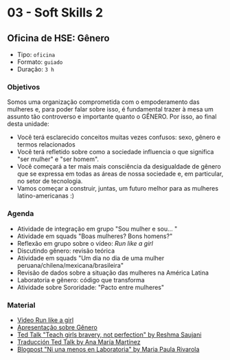 # 03 - Soft Skills 2

## Oficina de HSE: Gênero

* Tipo: `oficina`
* Formato: `guiado`
* Duração: `3 h`

### Objetivos

Somos uma organização comprometida com o empoderamento das mulheres e, para poder falar sobre isso, é fundamental trazer à mesa um assunto tão controverso e importante quanto o GÊNERO. Por isso, ao final desta unidade:

* Você terá esclarecido conceitos muitas vezes confusos: sexo, gênero e termos relacionados
* Você terá refletido sobre como a sociedade influencia o que significa "ser mulher" e "ser homem".
* Você começará a ter mais mais consciência da desigualdade de gênero que se expressa em todas as áreas de nossa sociedade e, em particular, no setor de tecnologia.
* Vamos começar a construir, juntas, um futuro melhor para as mulheres latino-americanas :\)

### Agenda

* Atividade de integração em grupo "Sou mulher e sou... "
* Atividade em squads "Boas mulheres? Bons homens?"
* Reflexão em grupo sobre o vídeo: _Run like a girl_
* Discutindo gênero: revisão teórica
* Atividade em squads "Um dia no dia de uma mulher peruana/chilena/mexicana/brasileira"
* Revisão de dados sobre a situação das mulheres na América Latina
* Laboratoria e gênero: código que transforma
* Atividade sobre Sororidade: "Pacto entre mulheres"

### Material

* [Video Run like a girl](https://www.youtube.com/watch?v=XjJQBjWYDTs)
* [Apresentação sobre Gênero](https://docs.google.com/presentation/d/115KlXgdbMPJy3lWHVRdui0NuEccF33l7411EMetrUqE/edit#slide=id.g20d3373bed_0_13)
* [Ted Talk "Teach girls bravery, not perfection" by Reshma Saujani](https://www.ted.com/talks/reshma_saujani_teach_girls_bravery_not_perfection)
* [Traducción Ted Talk by Ana María Martínez](https://docs.google.com/document/d/1Dm1roGsZMsqpjs0MdQFPF3xxz04uOF81N5a56zwRcRw/edit)
* [Blogpost "Ni una menos en Laboratoria" by Maria Paula Rivarola](https://medium.com/laboratoria/ni-una-menos-en-laboratoria-fc71084f7d23)


